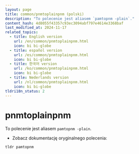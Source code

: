 ```yaml
---
layout: page
title: common/pnmtoplainpnm (polski)
description: "To polecenie jest aliasem `pamtopnm -plain`."
content_hash: 4d8055f43357c93ec3094abf797e4614e3368baf
last_modified_at: 2024-11-17
related_topics:
  - title: English version
    url: /en/common/pnmtoplainpnm.html
    icon: bi bi-globe
  - title: español version
    url: /es/common/pnmtoplainpnm.html
    icon: bi bi-globe
  - title: 한국어 version
    url: /ko/common/pnmtoplainpnm.html
    icon: bi bi-globe
  - title: Nederlands version
    url: /nl/common/pnmtoplainpnm.html
    icon: bi bi-globe
tldri18n_status: 2
---
```

# pnmtoplainpnm

To polecenie jest aliasem `pamtopnm -plain`.

- Zobacz dokumentację oryginalnego polecenia:

`tldr pamtopnm`
